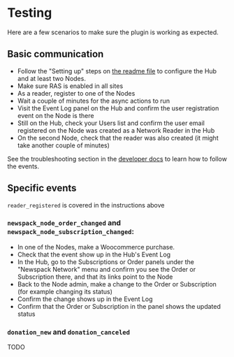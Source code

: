 # Testing

Here are a few scenarios to make sure the plugin is working as expected.

## Basic communication

* Follow the "Setting up" steps on [the readme file](README.md) to configure the Hub and at least two Nodes.
* Make sure RAS is enabled in all sites
* As a reader, register to one of the Nodes
* Wait a couple of minutes for the async actions to run
* Visit the Event Log panel on the Hub and confirm the user registration event on the Node is there
* Still on the Hub, check your Users list and confirm the user email registered on the Node was created as a Network Reader in the Hub
* On the second Node, check that the reader was also created (it might take another couple of minutes)

See the troubleshooting section in the [developer docs](DEV_NOTES.md) to learn how to follow the events.

## Specific events

`reader_registered` is covered in the instructions above

### `newspack_node_order_changed` and `newspack_node_subscription_changed`: 

* In one of the Nodes, make a Woocommerce purchase.
* Check that the event show up in the Hub's Event Log
* In the Hub, go to the Subscriptions or Order panels under the "Newspack Network" menu and confirm you see the Order or Subscription there, and that its links point to the Node
* Back to the Node admin, make a change to the Order or Subscription (for example changing its status)
* Confirm the change shows up in the Event Log
* Confirm that the Order or Subscription in the panel shows the updated status

### `donation_new` and `donation_canceled`

TODO